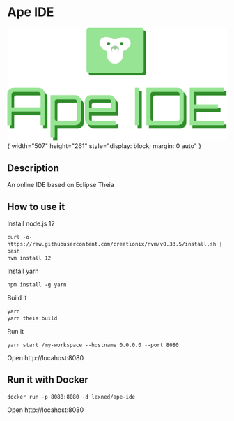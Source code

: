 # Ape IDE

![APE IDE](images/ape-ide-logo.png?raw=true "Ape IDE"){ width="507" height="261" style="display: block; margin: 0 auto" }


## Description
An online IDE based on Eclipse Theia

## How to use it
Install node.js 12
```
curl -o- https://raw.githubusercontent.com/creationix/nvm/v0.33.5/install.sh | bash
nvm install 12
```

Install yarn
```
npm install -g yarn
```

Build it
```
yarn
yarn theia build
```

Run it
```
yarn start /my-workspace --hostname 0.0.0.0 --port 8080
```
Open http://locahost:8080
## Run it with Docker
```
docker run -p 8080:8080 -d lexned/ape-ide
```
Open http://locahost:8080
